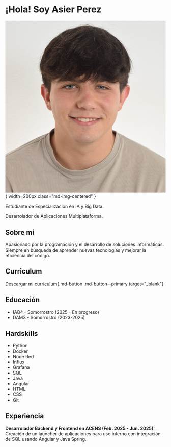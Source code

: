 # ¡Hola! Soy Asier Perez

![Texto alternativo](images/profile.JPG){ width=200px class="md-img-centered" }

Estudiante de Especializacion en IA y Big Data.

Desarrolador de Aplicaciones Multiplataforma.

## Sobre mí
Apasionado por la programación y el desarrollo de soluciones informáticas. Siempre en búsqueda de aprender nuevas tecnologías y mejorar la eficiencia del código.

## Curriculum
[Descargar mi currículum](assets/Curriculum_Asier_Perez.pdf){.md-button .md-button--primary target="_blank"}

## Educación 
- IAB4 - Somorrostro (2025 - En progreso)
- DAM3 - Somorrostro (2023-2025)

## Hardskills
- Python
- Docker
- Node Red
- Influx
- Grafana
- SQL
- Java
- Angular
- HTML
- CSS
- Git

## Experiencia
**Desarrolador Backend y Frontend en ACENS (Feb. 2025 - Jun. 2025):**  
Creación de un launcher de aplicaciones para uso interno con integración de SQL  usando Angular y Java Spring.